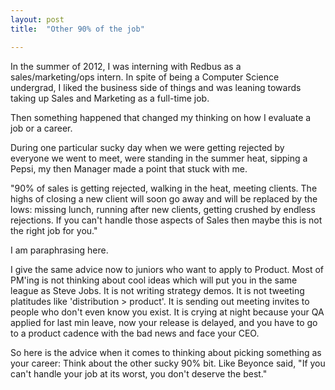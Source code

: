 ```yaml
---
layout: post
title:  "Other 90% of the job"

---
```


In the summer of 2012, I was interning with Redbus as a sales/marketing/ops intern. In spite of being a Computer Science undergrad, I liked the business side of things and was leaning towards taking up Sales and Marketing as a full-time job.

Then something happened that changed my thinking on how I evaluate a job or a career.

During one particular sucky day when we were getting rejected by everyone we went to meet, were standing in the summer heat, sipping a Pepsi, my then Manager made a point that stuck with me.

"90% of sales is getting rejected, walking in the heat, meeting clients. The highs of closing a new client will soon go away and will be replaced by the lows: missing lunch, running after new clients, getting crushed by endless rejections. If you can't handle those aspects of Sales then maybe this is not the right job for you."

I am paraphrasing here.

I give the same advice now to juniors who want to apply to Product. Most of PM'ing is not thinking about cool ideas which will put you in the same league as Steve Jobs. It is not writing strategy demos. It is not tweeting platitudes like 'distribution > product'. It is sending out meeting invites to people who don't even know you exist. It is crying at night because your QA applied for last min leave, now your release is delayed, and you have to go to a product cadence with the bad news and face your CEO.

So here is the advice when it comes to thinking about picking something as your career: Think about the other sucky 90% bit. Like Beyonce said, "If you can't handle your job at its worst, you don't deserve the best."
